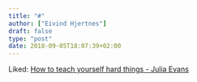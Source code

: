 ```yaml
---
title: "#"
author: ["Eivind Hjertnes"]
draft: false
type: "post"
date: 2018-09-05T18:07:39+02:00
---
```


Liked:
[How
to teach yourself hard things - Julia Evans](https://jvns.ca/blog/2018/09/01/learning-skills-you-can-practice/)
